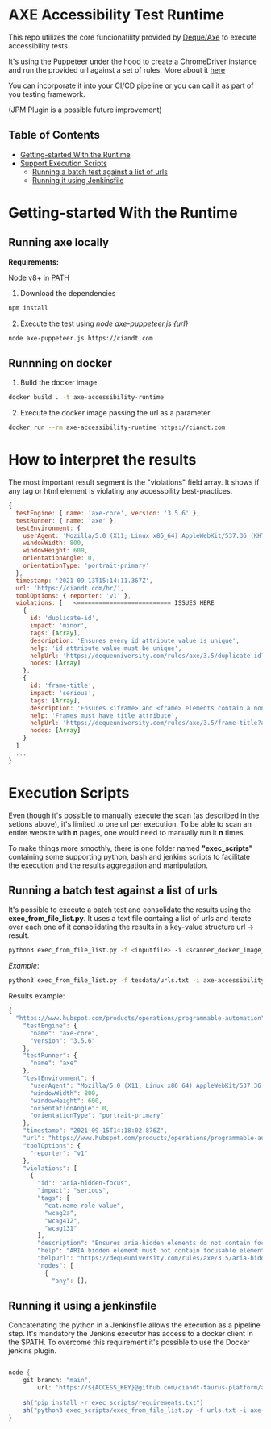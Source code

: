 # AXE Accessibility Test Runtime

This repo utilizes the core funcionatility provided by [Deque/Axe](https://github.com/dequelabs/axe-core) to execute accessibility tests.

It's using the Puppeteer under the hood to create a ChromeDriver instance and run the provided url against a set of rules. More about it [here](https://github.com/dequelabs/axe-core/tree/develop/doc/examples/puppeteer)

You can incorporate it into your CI/CD pipeline or you can call it as part of you testing framework.

(JPM Plugin is a possible future improvement)

## Table of Contents  

<!--ts-->
- [Getting-started With the Runtime](#getting-started-with-the-runtime)
- [Support Execution Scripts](#support-execution-scripts)
  - [Running a batch test against a list of urls](#running-a-batch-test-against-a-list-of-urls)
  - [Running it using Jenkinsfile](#running-it-using-a-jenkinsfile)

<!--te-->

# Getting-started With the Runtime

## Running axe locally

**Requirements:**

Node v8+ in PATH


1. Download the dependencies

```bash
npm install
```

2. Execute the test using *node axe-puppeteer.js {url}*

```bash
node axe-puppeteer.js https://ciandt.com
```

## Runnning on docker

1. Build the docker image

```bash
docker build . -t axe-accessibility-runtime
```

2. Execute the docker image passing the url as a parameter

```bash
docker run --rm axe-accessibility-runtime https://ciandt.com
```


# How to interpret the results

The most important result segment is the "violations" field array. It shows if any tag or html element is violating any accessbility best-practices.

```javascript
{
  testEngine: { name: 'axe-core', version: '3.5.6' },
  testRunner: { name: 'axe' },
  testEnvironment: {
    userAgent: 'Mozilla/5.0 (X11; Linux x86_64) AppleWebKit/537.36 (KHTML, like Gecko) HeadlessChrome/78.0.3882.0 Safari/537.36',
    windowWidth: 800,
    windowHeight: 600,
    orientationAngle: 0,
    orientationType: 'portrait-primary'
  },
  timestamp: '2021-09-13T15:14:11.367Z',
  url: 'https://ciandt.com/br/',
  toolOptions: { reporter: 'v1' },
  violations: [   <========================== ISSUES HERE
    {
      id: 'duplicate-id',
      impact: 'minor',
      tags: [Array],
      description: 'Ensures every id attribute value is unique',
      help: 'id attribute value must be unique',
      helpUrl: 'https://dequeuniversity.com/rules/axe/3.5/duplicate-id?application=axeAPI',
      nodes: [Array]
    },
    {
      id: 'frame-title',
      impact: 'serious',
      tags: [Array],
      description: 'Ensures <iframe> and <frame> elements contain a non-empty title attribute',
      help: 'Frames must have title attribute',
      helpUrl: 'https://dequeuniversity.com/rules/axe/3.5/frame-title?application=axeAPI',
      nodes: [Array]
    }
  ]
  ...
}

```

# Execution Scripts

Even though it's possible to manually execute the scan (as described in the setions above), it's limited to one url per execution. To be able to scan an entire website with **n** pages, one would need to manually run it **n** times.

To make things more smoothly, there is one folder named **"exec_scripts"** containing some supporting python, bash and jenkins scripts to facilitate the execution and the results aggregation and manipulation.

## Running a batch test against a list of urls

It's possible to execute a batch test and consolidate the results using the **exec_from_file_list.py**. It uses a text file containg a list of urls and iterate over each one of it consolidating the results in a key-value structure url -> result.

```bash
python3 exec_from_file_list.py -f <inputfile> -i <scanner_docker_image_name>
```

*Example*:
```bash
python3 exec_from_file_list.py -f tesdata/urls.txt -i axe-accessibility-runtime
```

Results example:

```javascript
{
  "https://www.hubspot.com/products/operations/programmable-automation": {
    "testEngine": {
      "name": "axe-core",
      "version": "3.5.6"
    },
    "testRunner": {
      "name": "axe"
    },
    "testEnvironment": {
      "userAgent": "Mozilla/5.0 (X11; Linux x86_64) AppleWebKit/537.36 (KHTML, like Gecko) HeadlessChrome/78.0.3882.0 Safari/537.36",
      "windowWidth": 800,
      "windowHeight": 600,
      "orientationAngle": 0,
      "orientationType": "portrait-primary"
    },
    "timestamp": "2021-09-15T14:18:02.876Z",
    "url": "https://www.hubspot.com/products/operations/programmable-automation",
    "toolOptions": {
      "reporter": "v1"
    },
    "violations": [
      {
        "id": "aria-hidden-focus",
        "impact": "serious",
        "tags": [
          "cat.name-role-value",
          "wcag2a",
          "wcag412",
          "wcag131"
        ],
        "description": "Ensures aria-hidden elements do not contain focusable elements",
        "help": "ARIA hidden element must not contain focusable elements",
        "helpUrl": "https://dequeuniversity.com/rules/axe/3.5/aria-hidden-focus?application=axeAPI",
        "nodes": [
          {
            "any": [],


```


## Running it using a jenkinsfile

Concatenating the python in a Jenkinsfile allows the execution as a pipeline step.
It's mandatory the Jenkins executor has access to a docker client in the $PATH. To overcome this requirement it's possible to use the Docker jenkins plugin.

```groovy

node {
    git branch: "main", 
        url: 'https://${ACCESS_KEY}@github.com/ciandt-taurus-platform/axe-accessibility-runtime'
   
    sh("pip install -r exec_scripts/requirements.txt")
    sh("python3 exec_scripts/exec_from_file_list.py -f urls.txt -i axe-accessibility-runtime")
}

```